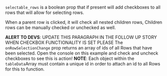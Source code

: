 `selectable_rows` is a boolean prop that if present will add checkboxes to all rows that will allow for selecting rows. 

When a parent row is clicked, it will check all nested children rows, Children rows can be manually checked or unchecked as well. 

__ALERT TO DEVS__: UPDATE THIS PARAGRAPH IN THE FOLLOW UP STORY WHEN CHECKBOX FUNCTIONALITY IS SET PLEASE
The `onRowSelectionChange` prop returns an array of ids of all Rows that have been selected. Open the console on this example and check and uncheck checkboxes to see this is action! __NOTE__: Each object within the `tableData`Array must contain a unique id in order to attach an id to all Rows for this to function. 